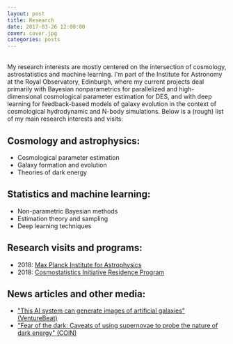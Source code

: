 ```yaml
---
layout: post
title: Research
date: 2017-03-26 12:00:00
cover: cover.jpg
categories: posts
---
```


<br>
My research interests are mostly centered on the intersection of cosmology, astrostatistics and machine learning. I'm part of the Institute for Astronomy at the Royal Observatory, Edinburgh, where my current projects deal primarily with Bayesian nonparametrics for parallelized and high-dimensional cosmological parameter estimation for DES, and with deep learning for feedback-based models of galaxy evolution in the context of cosmological hydrodynamic and N-body simulations. Below is a (rough) list of my main research interests and visits:

## Cosmology and astrophysics:

* Cosmological parameter estimation
* Galaxy formation and evolution
* Theories of dark energy

## Statistics and machine learning:

* Non-parametric Bayesian methods
* Estimation theory and sampling
* Deep learning techniques


## Research visits and programs:

* 2018: [Max Planck Institute for Astrophysics](http://www.mpa-garching.mpg.de)
* 2018: [Cosmostatistics Initiative Residence Program](https://cosmostatistics-initiative.org)

## News articles and other media:

* ["This AI system can generate images of artificial galaxies" (VentureBeat)](https://venturebeat.com/2018/11/08/this-ai-system-can-generate-images-of-artificial-galaxies)
* ["Fear of the dark: Caveats of using supernovae to probe the nature of dark energy" (COIN)](https://cosmostatistics-initiative.org/news/sncosmo/)

<br>
